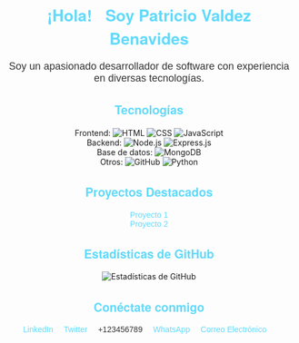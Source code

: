 <!-- Header -->
<h1 align="center" style="color: #61dafb; font-family: 'Helvetica Neue', sans-serif;">¡Hola! 👋 Soy Patricio Valdez Benavides</h1>

<!-- Sobre mí -->
<p align="center" style="color: #333; font-size: 18px; font-family: 'Arial', sans-serif;">Soy un apasionado desarrollador de software con experiencia en diversas tecnologías.</p>

<!-- Tecnologías -->
<h2 align="center" style="color: #61dafb; font-family: 'Helvetica Neue', sans-serif;">Tecnologías</h2>
<p align="center">
  Frontend: 
  <img src="https://img.shields.io/badge/-HTML-E34F26?style=for-the-badge&logo=html5&logoColor=white" alt="HTML">
  <img src="https://img.shields.io/badge/-CSS-1572B6?style=for-the-badge&logo=css3&logoColor=white" alt="CSS">
  <img src="https://img.shields.io/badge/-JavaScript-F7DF1E?style=for-the-badge&logo=javascript&logoColor=black" alt="JavaScript">
  <br>
  Backend: 
  <img src="https://img.shields.io/badge/-Node.js-339933?style=for-the-badge&logo=node.js&logoColor=white" alt="Node.js">
  <img src="https://img.shields.io/badge/-Express.js-000000?style=for-the-badge&logo=express&logoColor=white" alt="Express.js">
  <br>
  Base de datos: 
  <img src="https://img.shields.io/badge/-MongoDB-47A248?style=for-the-badge&logo=mongodb&logoColor=white" alt="MongoDB">
  <br>
  Otros: 
  <img src="https://img.shields.io/badge/-GitHub-181717?style=for-the-badge&logo=github&logoColor=white" alt="GitHub">
  <img src="https://img.shields.io/badge/-Python-3776AB?style=for-the-badge&logo=python&logoColor=white" alt="Python">
</p>

<!-- Proyectos Destacados -->
<h2 align="center" style="color: #61dafb; font-family: 'Helvetica Neue', sans-serif;">Proyectos Destacados</h2>
<p align="center" style="color: #333; font-family: 'Arial', sans-serif;">
  <a href="enlace_al_proyecto_1" style="color: #61dafb; text-decoration: none;">Proyecto 1</a>
  <br>
  <a href="enlace_al_proyecto_2" style="color: #61dafb; text-decoration: none;">Proyecto 2</a>
</p>

<!-- Estadísticas de GitHub -->
<h2 align="center" style="color: #61dafb; font-family: 'Helvetica Neue', sans-serif;">Estadísticas de GitHub</h2>
<p align="center">
  <img src="https://github-readme-stats.vercel.app/api?username=Patriciobe&show_icons=true&count_private=true&hide=contribs&theme=radical" alt="Estadísticas de GitHub">
</p>

<!-- Conéctate conmigo -->
<!-- Conéctate conmigo -->
<h2 align="center" style="color: #61dafb; font-family: 'Helvetica Neue', sans-serif;">Conéctate conmigo</h2>
<div align="center" style="color: #333; font-family: 'Arial', sans-serif;">
  <!-- LinkedIn -->
  <div style="display: inline-block; margin-right: 15px;">
    <a href="enlace_a_tu_perfil_de_linkedin" style="color: #61dafb; text-decoration: none;">
      <i class="fab fa-linkedin" style="font-size: 24px;"></i> LinkedIn
    </a>
  </div>
  
  <!-- Twitter -->
  <div style="display: inline-block; margin-right: 15px;">
    <a href="enlace_a_tu_perfil_de_twitter" style="color: #61dafb; text-decoration: none;">
      <i class="fab fa-twitter" style="font-size: 24px;"></i> Twitter
    </a>
  </div>
  
  <!-- Teléfono -->
  <div style="display: inline-block; margin-right: 15px;">
    <i class="fas fa-phone" style="font-size: 24px;"></i> +123456789
  </div>

  <!-- WhatsApp -->
  <div style="display: inline-block; margin-right: 15px;">
    <a href="enlace_whatsapp" style="color: #61dafb; text-decoration: none;">
      <i class="fab fa-whatsapp" style="font-size: 24px;"></i> WhatsApp
    </a>
  </div>

  <!-- Correo electrónico -->
  <div style="display: inline-block; margin-right: 15px;">
    <a href="mailto:correo@ejemplo.com" style="color: #61dafb; text-decoration: none;">
      <i class="fas fa-envelope" style="font-size: 24px;"></i> Correo Electrónico
    </a>
  </div>
</div>
